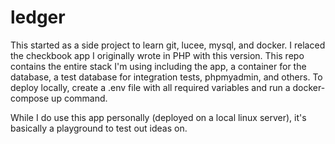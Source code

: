 # ledger
This started as a side project to learn git, lucee, mysql, and docker.  I relaced the checkbook app I originally wrote in PHP with this version.  This repo contains the entire stack I'm using including the app, a container for the database, a test database for integration tests, phpmyadmin, and others.  To deploy locally, create a .env file with all required variables and run a docker-compose up command.

While I do use this app personally (deployed on a local linux server), it's basically a playground to test out ideas on.
